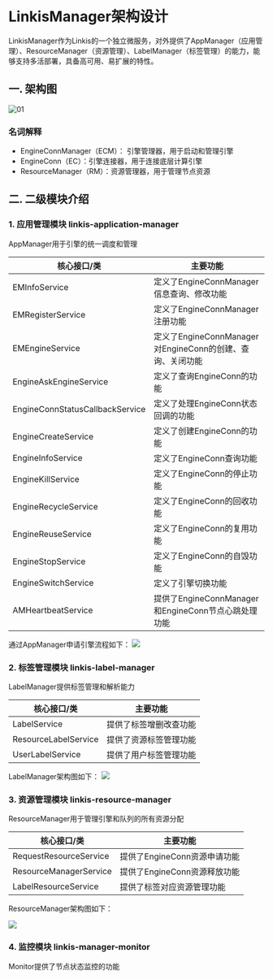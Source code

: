 LinkisManager架构设计
====================

LinkisManager作为Linkis的一个独立微服务，对外提供了AppManager（应用管理）、ResourceManager（资源管理）、LabelManager（标签管理）的能力，能够支持多活部署，具备高可用、易扩展的特性。

## 一. 架构图

![01](/Images-zh/Architecture/LinkisManager/LinkisManager-01.png)

### 名词解释
- EngineConnManager（ECM）： 引擎管理器，用于启动和管理引擎
- EngineConn（EC）：引擎连接器，用于连接底层计算引擎
- ResourceManager（RM）：资源管理器，用于管理节点资源

## 二. 二级模块介绍

### 1. 应用管理模块 linkis-application-manager

AppManager用于引擎的统一调度和管理

| 核心接口/类 | 主要功能 |
|------------|--------|
|EMInfoService | 定义了EngineConnManager信息查询、修改功能 |
|EMRegisterService| 定义了EngineConnManager注册功能 |
|EMEngineService | 定义了EngineConnManager对EngineConn的创建、查询、关闭功能 |
|EngineAskEngineService | 定义了查询EngineConn的功能 |
|EngineConnStatusCallbackService | 定义了处理EngineConn状态回调的功能 |
|EngineCreateService | 定义了创建EngineConn的功能 |
|EngineInfoService | 定义了EngineConn查询功能 |
|EngineKillService | 定义了EngineConn的停止功能 |
|EngineRecycleService | 定义了EngineConn的回收功能 |
|EngineReuseService | 定义了EngineConn的复用功能 |
|EngineStopService | 定义了EngineConn的自毁功能 |
|EngineSwitchService | 定义了引擎切换功能 |
|AMHeartbeatService | 提供了EngineConnManager和EngineConn节点心跳处理功能 |


通过AppManager申请引擎流程如下：
![](/Images-zh/Architecture/LinkisManager/AppManager-01.png)

  
### 2. 标签管理模块 linkis-label-manager

LabelManager提供标签管理和解析能力

| 核心接口/类 | 主要功能 |
|------------|--------|
|LabelService | 提供了标签增删改查功能 |
|ResourceLabelService | 提供了资源标签管理功能 |
|UserLabelService | 提供了用户标签管理功能 |

LabelManager架构图如下：
![](/Images-zh/Architecture/LinkisManager/LabelManager-01.png)



### 3. 资源管理模块 linkis-resource-manager

ResourceManager用于管理引擎和队列的所有资源分配

| 核心接口/类 | 主要功能 |
|------------|--------|
|RequestResourceService | 提供了EngineConn资源申请功能 |
|ResourceManagerService | 提供了EngineConn资源释放功能 |
|LabelResourceService | 提供了标签对应资源管理功能 |


ResourceManager架构图如下：

![](/Images-zh/Architecture/LinkisManager/ResourceManager-01.png)

### 4. 监控模块 linkis-manager-monitor

Monitor提供了节点状态监控的功能
